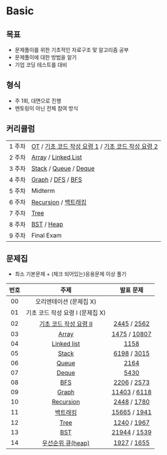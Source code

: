 # Basic 

## 목표
- 문제풀이를 위한 기초적인 자료구조 맟 알고리즘 공부
- 문제풀이에 대한 방법을 알기
- 기업 코딩 테스트를 대비

## 형식
- 주 1회, 대면으로 진행
- 멘토링이 아닌 전체 참여 방식

## 커리큘럼
| | |
| --- | --- |
| 1 주차 | [OT](https://blog.encrypted.gg/921?category=773649) / [기초 코드 작성 요령 1](https://blog.encrypted.gg/922?category=773649) / [기초 코드 작성 요령 2](https://blog.encrypted.gg/923?category=773649) |
| 2 주차 | [Array](https://blog.encrypted.gg/927?category=773649) / [Linked List](https://blog.encrypted.gg/932?category=773649) |
| 3 주차 | [Stack](https://blog.encrypted.gg/933?category=773649) / [Queue](https://blog.encrypted.gg/934?category=773649) / [Deque](https://blog.encrypted.gg/935?category=773649) |
| 4 주차 | [Graph](https://blog.encrypted.gg/1016?category=773649) / [DFS](https://blog.encrypted.gg/942?category=773649) / [BFS](https://blog.encrypted.gg/941?category=773649) |
| 5 주차  | Midterm |
| 6 주차 | [Recursion](https://blog.encrypted.gg/943?category=773649) /  [백트래킹](https://blog.encrypted.gg/945?category=773649) |
| 7 주차 | [Tree](https://blog.encrypted.gg/1019?category=773649) |
| 8 주차 | [BST](https://blog.encrypted.gg/1013?category=773649) /  [Heap](https://blog.encrypted.gg/1015?category=773649) |
| 9 주차 | Final Exam |

## 문제집
- 최소 기본문제 + (체크 되어있는)응용문제 이상 풀기

| 번호 |                                                    주제                                                    | 발표 문제 |
| :--: | :--------------------------------------------------------------------------------------------------------: | :-----: |
|  00  |                                          오리엔테이션 (문제집 X)                                           |
|  01  |                                      기초 코드 작성 요령 I (문제집 X)                                      |
|  02  | [기초 코드 작성 요령 II](https://github.com/encrypted-def/basic-algo-lecture/blob/master/workbook/0x02.md) | [2445](https://www.acmicpc.net/problem/2445) / [2562](https://www.acmicpc.net/problem/2562) |
|  03  |         [Array](https://github.com/encrypted-def/basic-algo-lecture/blob/master/workbook/0x03.md)          | [1475](https://www.acmicpc.net/problem/2577) / [10807](https://www.acmicpc.net/problem/10807) |
|  04  |      [Linked list](https://github.com/encrypted-def/basic-algo-lecture/blob/master/workbook/0x04.md)       | [1158](https://www.acmicpc.net/problem/1158) |
|  05  |         [Stack](https://github.com/encrypted-def/basic-algo-lecture/blob/master/workbook/0x05.md)          | [6198](https://www.acmicpc.net/problem/6198) / [3015](https://www.acmicpc.net/problem/3015) |
|  06  |         [Queue](https://github.com/encrypted-def/basic-algo-lecture/blob/master/workbook/0x06.md)          | [2164](https://www.acmicpc.net/problem/2164) |
|  07  |         [Deque](https://github.com/encrypted-def/basic-algo-lecture/blob/master/workbook/0x07.md)          | [5430](https://www.acmicpc.net/problem/5430) |
|  08  |          [BFS](https://github.com/encrypted-def/basic-algo-lecture/blob/master/workbook/0x09.md)           | [2206](https://www.acmicpc.net/problem/2206) / [2573](https://www.acmicpc.net/problem/2573) |
|  09  |         [Graph](https://github.com/encrypted-def/basic-algo-lecture/blob/master/workbook/0x18.md)         | [11403](https://www.acmicpc.net/problem/11403) / [6118](https://www.acmicpc.net/problem/6118) |
|  10  |       [Recursion](https://github.com/encrypted-def/basic-algo-lecture/blob/master/workbook/0x0B.md)        | [2448](https://www.acmicpc.net/problem/2448) / [1780](https://www.acmicpc.net/problem/1780) |
|  11  |         [백트래킹](https://github.com/encrypted-def/basic-algo-lecture/blob/master/workbook/0x0C.md)          | [15665](https://www.acmicpc.net/problem/15665) / [1941](https://www.acmicpc.net/problem/1941) |
|  12  |          [Tree](https://github.com/encrypted-def/basic-algo-lecture/blob/master/workbook/0x19.md)          | [1240](https://www.acmicpc.net/problem/1240) / [1967](https://www.acmicpc.net/problem/1967) |
|  13  |          [BST](https://github.com/encrypted-def/basic-algo-lecture/blob/master/workbook/0x16.md)           | [21944](https://www.acmicpc.net/problem/21939) / [1539](https://www.acmicpc.net/problem/1539) |
|  14  |   [우선순위 큐(heap)](https://github.com/encrypted-def/basic-algo-lecture/blob/master/workbook/0x17.md)    | [1927](https://www.acmicpc.net/problem/2075) / [1655](https://www.acmicpc.net/problem/1655) |


